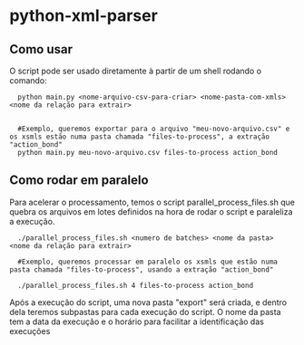 # python-xml-parser

## Como usar

O script pode ser usado diretamente à partir de um shell rodando o comando:

```
  python main.py <nome-arquivo-csv-para-criar> <nome-pasta-com-xmls> <nome da relação para extrair>


  #Exemplo, queremos exportar para o arquivo "meu-novo-arquivo.csv" e os xsmls estão numa pasta chamada "files-to-process", a extração "action_bond"
  python main.py meu-novo-arquivo.csv files-to-process action_bond

```

## Como rodar em paralelo

Para acelerar o processamento, temos o script parallel_process_files.sh que quebra os arquivos em lotes definidos na hora de rodar o script e paraleliza a execução.

```
  ./parallel_process_files.sh <numero de batches> <nome da pasta> <nome da relação para extrair>

  #Exemplo, queremos processar em paralelo os xsmls que estão numa pasta chamada "files-to-process", usando a extração "action_bond"

  ./parallel_process_files.sh 4 files-to-process action_bond
```

Após a execução do script, uma nova pasta "export" será criada, e dentro dela teremos subpastas para cada execução do script. O nome da pasta tem a data da execução e o horário para facilitar a identificação das execuções

